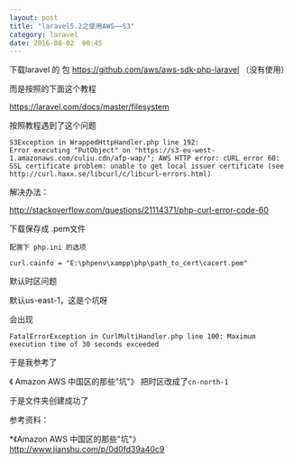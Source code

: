 ```yaml
---
layout: post
title: "laravel5.2之使用AWS——S3"
category: laravel
date: 2016-08-02  00:45
---
```


下载laravel 的 包 https://github.com/aws/aws-sdk-php-laravel （没有使用）

而是按照的下面这个教程

<https://laravel.com/docs/master/filesystem>

按照教程遇到了这个问题

```
S3Exception in WrappedHttpHandler.php line 192:
Error executing "PutObject" on "https://s3-eu-west-1.amazonaws.com/culiu.cdn/afp-wap/"; AWS HTTP error: cURL error 60: SSL certificate problem: unable to get local issuer certificate (see http://curl.haxx.se/libcurl/c/libcurl-errors.html)
```

解决办法：


<http://stackoverflow.com/questions/21114371/php-curl-error-code-60>

下载保存成 .pem文件

```
配置下 php.ini 的选项

curl.cainfo = "E:\phpenv\xampp\php\path_to_cert\cacert.pem"
```


默认时区问题

默认us-east-1，这是个坑呀

会出现

```
FatalErrorException in CurlMultiHandler.php line 100: Maximum execution time of 30 seconds exceeded
```

于是我参考了

《 Amazon AWS 中国区的那些"坑"》 把时区改成了`cn-north-1`

 于是文件夹创建成功了

参考资料：

*《Amazon AWS 中国区的那些"坑"》<http://www.jianshu.com/p/0d0fd39a40c9>
